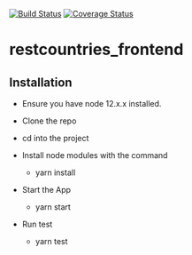 [![Build Status](https://travis-ci.com/azupatrick0/restcountries_frontend.svg?branch=develop)](https://travis-ci.com/azupatrick0/restcountries_frontend)
[![Coverage Status](https://coveralls.io/repos/github/azupatrick0/restcountries_frontend/badge.svg?branch=develop)](https://coveralls.io/github/azupatrick0/restcountries_frontend?branch=develop)


# restcountries_frontend

## Installation
 * Ensure you have node 12.x.x installed.

 * Clone the repo

 * cd into the project
 
 * Install node modules with the command
 
   * yarn install
   
 * Start the App
 
   * yarn start
   
 * Run test

   * yarn test
